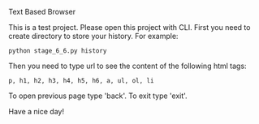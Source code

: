 Text Based Browser

This is a test project.
Please open this project with CLI.
First you need to create directory to store your history. For example:

    python stage_6_6.py history

Then you need to type url to see the content of the following html tags:

    p, h1, h2, h3, h4, h5, h6, a, ul, ol, li
    
To open previous page type 'back'.
To exit type 'exit'.

Have a nice day!
